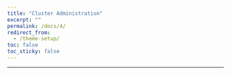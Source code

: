 ```yaml
---
title: "Cluster Administration"
excerpt: ""
permalink: /docs/4/
redirect_from:
  - /theme-setup/
toc: false
toc_sticky: false
---
```



---
